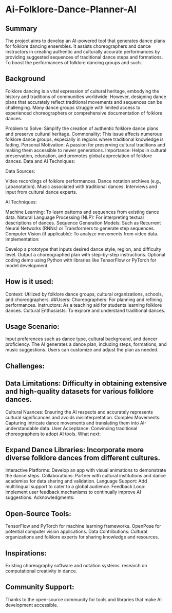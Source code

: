 # Ai-Folklore-Dance-Planner-AI
## Summary
The project aims to develop an AI-powered tool that generates dance plans for folklore dancing ensembles. It assists choreographers and dance instructors in creating authentic and culturally accurate performances by providing suggested sequences of traditional dance steps and formations. To boost the performances of folklore dancing groups and such.

## Background

Folklore dancing is a vital expression of cultural heritage, embodying the history and traditions of communities worldwide. However, designing dance plans that accurately reflect traditional movements and sequences can be challenging. Many dance groups struggle with limited access to experienced choreographers or comprehensive documentation of folklore dances.

 Problem to Solve: Simplify the creation of authentic folklore dance plans and preserve cultural heritage.
Commonality: This issue affects numerous folklore dance groups, especially in regions where traditional knowledge is fading.
Personal Motivation: A passion for preserving cultural traditions and making them accessible to newer generations.
Importance: Helps in cultural preservation, education, and promotes global appreciation of folklore dances.
Data and AI Techniques:

Data Sources:

Video recordings of folklore performances.
Dance notation archives (e.g., Labanotation).
Music associated with traditional dances.
Interviews and input from cultural dance experts.

AI Techniques:

Machine Learning: To learn patterns and sequences from existing dance data.
Natural Language Processing (NLP): For interpreting textual descriptions of dances.
Sequence Generation Models: Such as Recurrent Neural Networks (RNNs) or Transformers to generate step sequences.
Computer Vision (if applicable): To analyze movements from video data.
Implementation:

Develop a prototype that inputs desired dance style, region, and difficulty level.
Output a choreographed plan with step-by-step instructions.
Optional coding demo using Python with libraries like TensorFlow or PyTorch for model development.
## How is it used:

Context: Utilized by folklore dance groups, cultural organizations, schools, and choreographers.
##Users:
Choreographers: For planning and refining performances.
Instructors: As a teaching aid for students learning folklore dances.
Cultural Enthusiasts: To explore and understand traditional dances.
## Usage Scenario:
Input preferences such as dance type, cultural background, and dancer proficiency.
The AI generates a dance plan, including steps, formations, and music suggestions.
Users can customize and adjust the plan as needed.
## Challenges:

## Data Limitations: Difficulty in obtaining extensive and high-quality datasets for various folklore dances.
Cultural Nuances: Ensuring the AI respects and accurately represents cultural significances and avoids misinterpretation.
Complex Movements: Capturing intricate dance movements and translating them into AI-understandable data.
User Acceptance: Convincing traditional choreographers to adopt AI tools.
What next:

## Expand Dance Libraries: Incorporate more diverse folklore dances from different cultures.
Interactive Platforms: Develop an app with visual animations to demonstrate the dance steps.
Collaborations: Partner with cultural institutions and dance academies for data sharing and validation.
Language Support: Add multilingual support to cater to a global audience.
Feedback Loop: Implement user feedback mechanisms to continually improve AI suggestions.
Acknowledgments:

## Open-Source Tools:
TensorFlow and PyTorch for machine learning frameworks.
OpenPose for potential computer vision applications.
Data Contributions:
Cultural organizations and folklore experts for sharing knowledge and resources.
## Inspirations:
Existing choreography software and notation systems.
research on computational creativity in dance.
## Community Support:
Thanks to the open-source community for tools and libraries that make AI development accessible.
